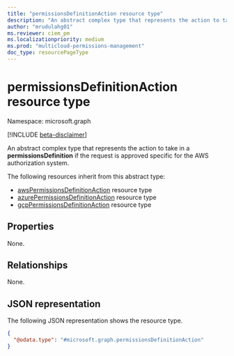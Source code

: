 ```yaml
---
title: "permissionsDefinitionAction resource type"
description: "An abstract complex type that represents the action to take in a permissionsDefinition if the request is approved specific for the AWS authorization system."
author: "mrudulahg01"
ms.reviewer: ciem_pm
ms.localizationpriority: medium
ms.prod: "multicloud-permissions-management"
doc_type: resourcePageType
---
```


# permissionsDefinitionAction resource type

Namespace: microsoft.graph

[!INCLUDE [beta-disclaimer](../../includes/beta-disclaimer.md)]

An abstract complex type that represents the action to take in a **permissionsDefinition** if the request is approved specific for the AWS authorization system.

The following resources inherit from this abstract type:  

- [awsPermissionsDefinitionAction](../resources/awspermissionsdefinitionaction.md) resource type  
- [azurePermissionsDefinitionAction](../resources/azurepermissionsdefinitionaction.md) resource type  
- [gcpPermissionsDefinitionAction](../resources/gcppermissionsdefinitionaction.md) resource type  

## Properties
None.

## Relationships
None.

## JSON representation
The following JSON representation shows the resource type.
<!-- {
  "blockType": "resource",
  "@odata.type": "microsoft.graph.permissionsDefinitionAction"
}
-->
``` json
{
  "@odata.type": "#microsoft.graph.permissionsDefinitionAction"
}
```

